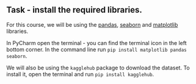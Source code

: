 ## Task - install the required libraries.
For this course, we will be using the [pandas](https://pandas.pydata.org/docs/), [seaborn](https://seaborn.pydata.org/index.html)
and [matplotlib](https://matplotlib.org/) libraries.

In PyCharm open the terminal - you can find the terminal icon in the left bottom corner. In the command line run
`pip install matplotlib pandas seaborn`. 

We will also be using the `kagglehub` package to download the dataset. To install it, open the terminal and run 
`pip install kagglehub`.